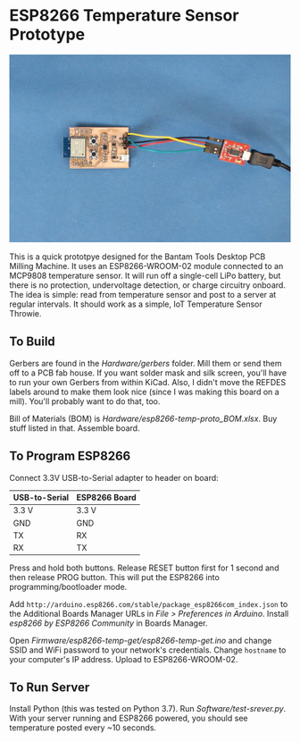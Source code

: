 ESP8266 Temperature Sensor Prototype
====================================

![alt text](https://raw.githubusercontent.com/ShawnHymel/esp8266-temp-proto/master/Images/esp8266-throwie-programming.jpg)

This is a quick prototpye designed for the Bantam Tools Desktop PCB Milling Machine. It uses an ESP8266-WROOM-02 module connected to an MCP9808 temperature sensor. It will run off a single-cell LiPo battery, but there is no protection, undervoltage detection, or charge circuitry onboard. The idea is simple: read from temperature sensor and post to a server at regular intervals. It should work as a simple, IoT Temperature Sensor Throwie.

To Build
--------

Gerbers are found in the *Hardware/gerbers* folder. Mill them or send them off to a PCB fab house. If you want solder mask and silk screen, you'll have to run your own Gerbers from within KiCad. Also, I didn't move the REFDES labels around to make them look nice (since I was making this board on a mill). You'll probably want to do that, too.

Bill of Materials (BOM) is *Hardware/esp8266-temp-proto_BOM.xlsx*. Buy stuff listed in that. Assemble board.

To Program ESP8266
------------------

Connect 3.3V USB-to-Serial adapter to header on board:

| USB-to-Serial | ESP8266 Board |
| ------------- | ------------- |
|     3.3 V     |     3.3 V     |
|      GND      |      GND      |
|       TX      |       RX      |
|       RX      |       TX      |

Press and hold both buttons. Release RESET button first for 1 second and then release PROG button. This will put the ESP8266 into programming/bootloader mode.

Add `http://arduino.esp8266.com/stable/package_esp8266com_index.json` to the Additional Boards Manager URLs in *File > Preferences in Arduino*. Install *esp8266 by ESP8266 Community* in Boards Manager.

Open *Firmware/esp8266-temp-get/esp8266-temp-get.ino* and change SSID and WiFi password to your network's credentials. Change `hostname` to your computer's IP address. Upload to ESP8266-WROOM-02.

To Run Server
-------------

Install Python (this was tested on Python 3.7). Run *Software/test-srever.py*. With your server running and ESP8266 powered, you should see temperature posted every ~10 seconds.

